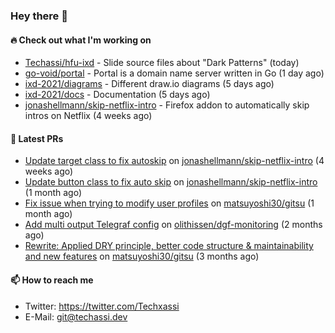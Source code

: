 ### Hey there 👋

#### 🔥 Check out what I'm working on


- [Techassi/hfu-ixd](https://github.com/Techassi/hfu-ixd) - Slide source files about &#34;Dark Patterns&#34; (today)
- [go-void/portal](https://github.com/go-void/portal) - Portal is a domain name server written in Go (1 day ago)
- [ixd-2021/diagrams](https://github.com/ixd-2021/diagrams) - Different draw.io diagrams (5 days ago)
- [ixd-2021/docs](https://github.com/ixd-2021/docs) - Documentation (5 days ago)
- [jonashellmann/skip-netflix-intro](https://github.com/jonashellmann/skip-netflix-intro) - Firefox addon to automatically skip intros on Netflix (4 weeks ago)

#### 🧪 Latest PRs


- [Update target class to fix autoskip](https://github.com/jonashellmann/skip-netflix-intro/pull/2) on [jonashellmann/skip-netflix-intro](https://github.com/jonashellmann/skip-netflix-intro) (4 weeks ago)
- [Update button class to fix auto skip](https://github.com/jonashellmann/skip-netflix-intro/pull/1) on [jonashellmann/skip-netflix-intro](https://github.com/jonashellmann/skip-netflix-intro) (1 month ago)
- [Fix issue when trying to modify user profiles](https://github.com/matsuyoshi30/gitsu/pull/20) on [matsuyoshi30/gitsu](https://github.com/matsuyoshi30/gitsu) (1 month ago)
- [Add multi output Telegraf config](https://github.com/olithissen/dgf-monitoring/pull/2) on [olithissen/dgf-monitoring](https://github.com/olithissen/dgf-monitoring) (2 months ago)
- [Rewrite: Applied DRY principle, better code structure &amp; maintainability and new features](https://github.com/matsuyoshi30/gitsu/pull/16) on [matsuyoshi30/gitsu](https://github.com/matsuyoshi30/gitsu) (3 months ago)

#### 📫 How to reach me

- Twitter: https://twitter.com/Techxassi
- E-Mail: git@techassi.dev